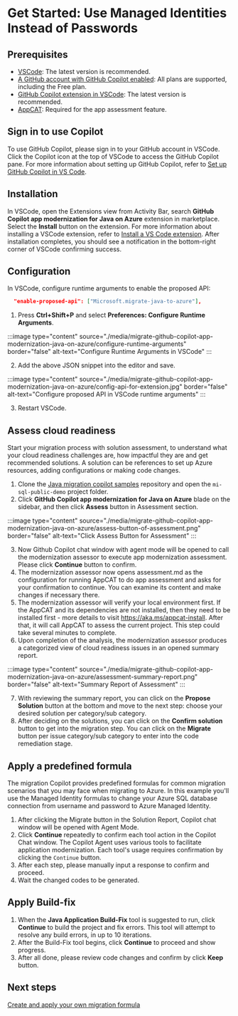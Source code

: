 # Get Started: Use Managed Identities Instead of Passwords

## Prerequisites
- [VSCode](https://code.visualstudio.com/): The latest version is recommended.
- [A GitHub account with GitHub Copilot enabled](https://github.com/features/copilot): All plans are supported, including the Free plan.
- [GitHub Copilot extension in VSCode](https://code.visualstudio.com/docs/copilot/overview): The latest version is recommended.
- [AppCAT](https://aka.ms/appcat-install): Required for the app assessment feature.

## Sign in to use Copilot
To use GitHub Copilot, please sign in to your GitHub account in VSCode. Click the Copilot icon at the top of VSCode to access the GitHub Copilot pane. For more information about setting up GitHub Copilot, refer to [Set up GitHub Copilot in VS Code](https://code.visualstudio.com/docs/copilot/setup).

## Installation
In VSCode, open the Extensions view from Activity Bar, search **GitHub Copilot app modernization for Java on Azure** extension in marketplace. Select the **Install** button on the extension. For more information about installing a VSCode extension, refer to [Install a VS Code extension](https://code.visualstudio.com/docs/getstarted/extensions#_install-a-vs-code-extension). After installation completes, you should see a notification in the bottom-right corner of VSCode confirming success.

## Configuration
In VSCode, configure runtime arguments to enable the proposed API:
```json
  "enable-proposed-api": ["Microsoft.migrate-java-to-azure"],
```
1. Press **Ctrl+Shift+P** and select **Preferences: Configure Runtime Arguments**.

:::image type="content" source="./media/migrate-github-copilot-app-modernization-java-on-azure/configure-runtime-arguments" border="false" alt-text="Configure Runtime Arguments in VSCode" :::

2. Add the above JSON snippet into the editor and save.

:::image type="content" source="./media/migrate-github-copilot-app-modernization-java-on-azure/config-api-for-extension.jpg" border="false" alt-text="Configure proposed API in VSCode runtime arguments" :::

3. Restart VSCode.

## Assess cloud readiness
Start your migration process with solution assessment, to understand what your cloud readiness challenges are, how impactful they are and get recommended solutions. A solution can be references to set up Azure resources, adding configurations or making code changes.
1. Clone the [Java migration copilot samples](https://github.com/Azure-Samples/java-migration-copilot-samples) repository and open the `mi-sql-public-demo` project folder.
2. Click **GitHub Copilot app modernization for Java on Azure** blade on the sidebar, and then click **Assess** button in Assessment section.  

:::image type="content" source="./media/migrate-github-copilot-app-modernization-java-on-azure/assess-button-of-assessment.png" border="false" alt-text="Click Assess Button for Assessment" :::

3. Now Github Copilot chat window with agent mode will be opened to call the modernization assessor to execute app modernization assessment. Please click **Continue** button to confirm.
4. The modernization assessor now opens assessment.md as the configuration for running AppCAT to do app assessment and asks for your confirmation to continue. You can examine its content and make changes if necessary there. 
5. The modernization assessor will verify your local environment first. If the AppCAT and its dependencies are not installed, then they need to be installed first - more details to visit https://aka.ms/appcat-install. After that, it will call AppCAT to assess the current project. This step could take several minutes to complete. 
6. Upon completion of the analysis, the modernization assessor produces a categorized view of cloud readiness issues in an opened summary report.

:::image type="content" source="./media/migrate-github-copilot-app-modernization-java-on-azure/assessment-summary-report.png" border="false" alt-text="Summary Report of Assessment" :::

7. With reviewing the summary report, you can click on the **Propose Solution** button at the bottom and move to the next step: choose your desired solution per category/sub category. 
8. After deciding on the solutions, you can click on the **Confirm solution** button to get into the migration step. You can click on the **Migrate** button per issue category/sub category to enter into the code remediation stage.

## Apply a predefined formula
The migration Copilot provides predefined formulas for common migration scenarios that you may face when migrating to Azure. In this example you'll use the Managed Identity formulas to change your Azure SQL database connection from username and password to Azure Managed Identity.
1. After clicking the Migrate button in the Solution Report, Copilot chat window will be opened with Agent Mode.
1. Click **Continue** repeatedly to confirm each tool action in the Copilot Chat window. The Copilot Agent uses various tools to facilitate application modernization. Each tool's usage requires confirmation by clicking the `Continue` button.
1. After each step, please manually input a response to confirm and proceed.
1. Wait the changed codes to be generated.
## Apply Build-fix
1. When the **Java Application Build-Fix** tool is suggested to run, click **Continue** to build the project and fix errors. This tool will attempt to resolve any build errors, in up to 10 iterations.
1. After the Build-Fix tool begins, click **Continue** to proceed and show progress.
1. After all done, please review code changes and confirm by click **Keep** button.


## Next steps
[Create and apply your own migration formula](/azure/developer/java/migration/migrate-github-copilot-app-modernization-java-on-azure-get-started-create-and-apply-your-own-formula)